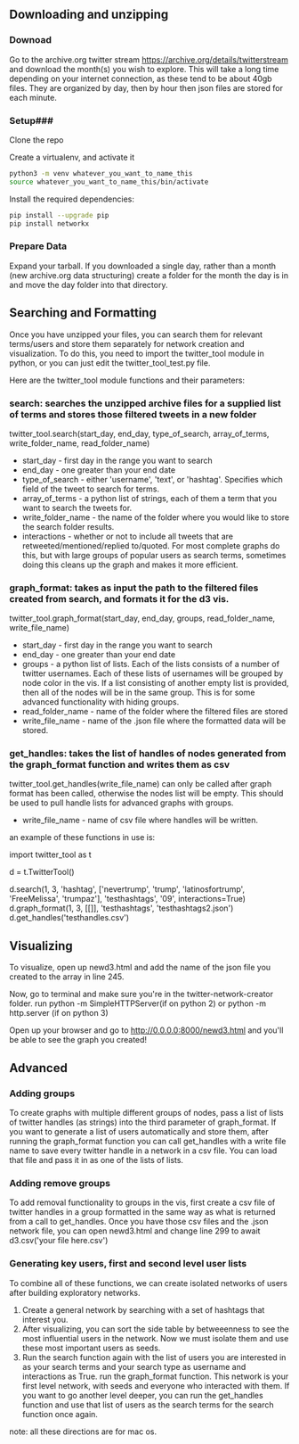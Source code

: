 ## Downloading and unzipping ##
### Downoad ###
Go to the archive.org twitter stream https://archive.org/details/twitterstream and download the month(s) you wish to explore.
This will take a long time depending on your internet connection, as these tend to be about 40gb files. They are organized by day, then by hour then json files are stored for each minute. 

### Setup###

Clone the repo

Create a virtualenv, and activate it
```bash
python3 -m venv whatever_you_want_to_name_this
source whatever_you_want_to_name_this/bin/activate
```

Install the required dependencies:
```bash
pip install --upgrade pip
pip install networkx
```

### Prepare Data ###
Expand your tarball.
If you downloaded a single day, rather than a month (new archive.org data structuring) create a folder for the month the day is in and move the day folder into that directory. 


## Searching and Formatting ##
Once you have unzipped your files, you can search them for relevant terms/users and store them separately for network creation and visualization. To do this, you need to import the twitter_tool module in python, or you can just edit the twitter_tool_test.py file. 

Here are the  twitter_tool module functions and their parameters:
### search: searches the unzipped archive files for a supplied list of terms and stores those filtered tweets in a new folder ###
twitter_tool.search(start_day, end_day, type_of_search, array_of_terms, write_folder_name, read_folder_name)
* start_day - first day in the range you want to search
* end_day - one greater than your end date
* type_of_search - either 'username', 'text', or 'hashtag'. Specifies which field of the tweet to search for terms. 
* array_of_terms - a python list of strings, each of them a term that you want to search the tweets for.
* write_folder_name - the name of the folder where you would like to store the search folder results.
* interactions - whether or not to include all tweets that are retweeted/mentioned/replied to/quoted. For most complete graphs do  this, but with large groups of popular users as search terms, sometimes doing this cleans up the graph and makes it more efficient.

### graph_format: takes as input the path to the filtered files created from search, and formats it for the d3 vis. ###
twitter_tool.graph_format(start_day, end_day, groups, read_folder_name, write_file_name)
* start_day - first day in the range you want to search
* end_day - one greater than your end date
* groups - a python list of lists. Each of the lists consists of a number of twitter usernames. Each of these lists of usernames will be grouped by node color in the vis. If a list consisting of another empty list is provided, then all of the nodes will be in the same group. This is for some advanced functionality with hiding groups.
* read_folder_name - name of the folder where the filtered files are stored
* write_file_name - name of the .json file where the formatted data will be stored.

### get_handles: takes the list of handles of nodes generated from the graph_format function and writes them as csv ###
twitter_tool.get_handles(write_file_name) 
can only be called after graph format has been called, otherwise the nodes list will be empty. This should be used to pull handle lists for advanced graphs with groups.
* write_file_name - name of csv file where handles will be written.


an example of these functions in use is:

import twitter_tool as t

d = t.TwitterTool()


d.search(1, 3, 'hashtag', ['nevertrump', 'trump', 'latinosfortrump', 'FreeMelissa', 'trumpaz'], 'testhashtags', '09', interactions=True)
d.graph_format(1, 3, [[]], 'testhashtags', 'testhashtags2.json')
d.get_handles('testhandles.csv')



## Visualizing ##
To visualize, open up newd3.html and add the name of the json file you created to the array in line 245. 

Now, go to terminal and make sure you're in the twitter-network-creator folder. run python -m SimpleHTTPServer(if on python 2) or python -m http.server (if on python 3)

Open up your browser and go to http://0.0.0.0:8000/newd3.html and you'll be able to see the graph you created!
## Advanced ##
### Adding groups ###
To create graphs with multiple different groups of nodes, pass a list of lists of twitter handles (as strings) into the third parameter of graph_format.
If you want to generate a list of users automatically and store them, after running the graph_format function you can call get_handles with a write file name to save every twitter handle in a network in a csv file. You can load that file and pass it in as one of the lists of lists.
### Adding remove groups ###
To add removal functionality to groups in the vis, first create a csv file of twitter handles in a group formatted in the same way as what is returned from a call to get_handles. Once you have those csv files and the .json network file, you can open newd3.html and change line 299 to await d3.csv('your file here.csv')

### Generating key users, first and second level user lists ###

To combine all of these functions, we can create isolated networks of users after building exploratory networks. 
1. Create a general network by searching with a set of hashtags that interest you.
2. After visualizing, you can sort the side table by betweeenness to see the most influential users in the network. Now we must isolate them and use these most important users as seeds. 
3. Run the search function again with the list of users you are interested in as your search terms and your search type as username and interactions as True. run the graph_format function. This network is your first level network, with seeds and everyone who interacted with them. If you want to go another level deeper, you can run the get_handles function and use that list of users as the search terms for the search function once again. 





note: all these directions are for mac os.
